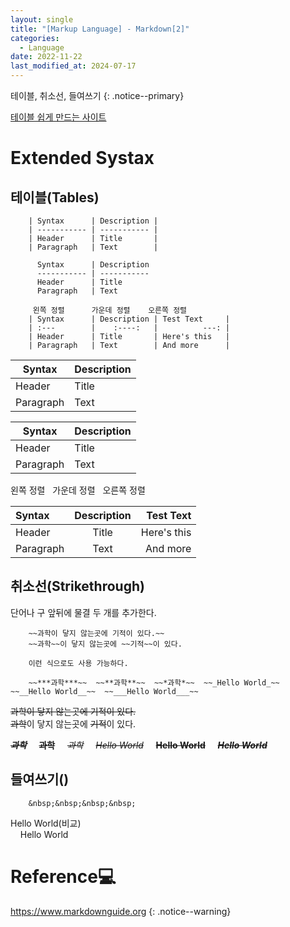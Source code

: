```yaml
---
layout: single
title: "[Markup Language] - Markdown[2]"
categories:
  - Language
date: 2022-11-22
last_modified_at: 2024-07-17
---
```


테이블, 취소선, 들여쓰기
{: .notice--primary}

[테이블 쉽게 만드는 사이트][1]


# Extended Systax 

## 테이블(Tables)


```
    | Syntax      | Description |
    | ----------- | ----------- |
    | Header      | Title       |
    | Paragraph   | Text        |

      Syntax      | Description 
      ----------- | ----------- 
      Header      | Title       
      Paragraph   | Text       
      
     왼쪽 정렬      가운데 정렬    오른쪽 정렬
    | Syntax      | Description | Test Text     |
    | :---        |    :----:   |          ---: |
    | Header      | Title       | Here's this   |
    | Paragraph   | Text        | And more      |
```

| Syntax      | Description |
| ----------- | ----------- |
| Header      | Title       |
| Paragraph   | Text        |

 Syntax      | Description 
 ----------- | ----------- 
 Header      | Title       
 Paragraph   | Text       

왼쪽 정렬 &nbsp; 가운데 정렬 &nbsp; 오른쪽 정렬<br>

| Syntax      | Description | Test Text     |
| :---        |    :----:   |          ---: |
| Header      | Title       | Here's this   |
| Paragraph   | Text        | And more      |


## 취소선(Strikethrough)

단어나 구 앞뒤에 물결 두 개를 추가한다.<br>

```
    ~~과학이 닿지 않는곳에 기적이 있다.~~
    ~~과학~~이 닿지 않는곳에 ~~기적~~이 있다.

    이런 식으로도 사용 가능하다. 

    ~~***과학***~~  ~~**과학**~~  ~~*과학*~~  ~~_Hello World_~~   ~~__Hello World__~~  ~~___Hello World___~~
```

~~과학이 닿지 않는곳에 기적이 있다.~~<br>
~~과학~~이 닿지 않는곳에 ~~기적~~이 있다.

~~***과학***~~ &nbsp; &nbsp; ~~**과학**~~ &nbsp; &nbsp; ~~*과학*~~ &nbsp; &nbsp; ~~_Hello World_~~ &nbsp; &nbsp; ~~__Hello World__~~ &nbsp; &nbsp; ~~___Hello World___~~

## 들여쓰기()

```
    &nbsp;&nbsp;&nbsp;&nbsp;
```

Hello World\(비교\)<br>
&nbsp;&nbsp;&nbsp;&nbsp;Hello World<br>



# Reference💻

<https://www.markdownguide.org>
{: .notice--warning}

[1]:https://www.tablesgenerator.com/ 